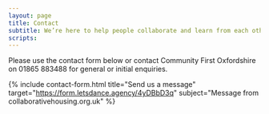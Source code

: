 ```yaml
---
layout: page
title: Contact
subtitle: We’re here to help people collaborate and learn from each other
scripts: 
---
```

Please use the contact form below or contact Community First Oxfordshire on 01865 883488 for general or initial enquiries.

{% include contact-form.html title="Send us a message" target="https://form.letsdance.agency/4yDBbD3q" subject="Message from collaborativehousing.org.uk" %}